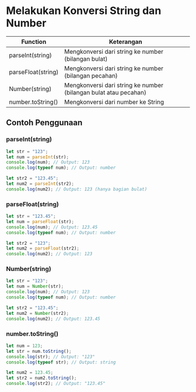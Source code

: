 # Melakukan Konversi String dan Number

| Function | Keterangan |
|----------|------------|
| parseInt(string) | Mengkonversi dari string ke number (bilangan bulat) |
| parseFloat(string) | Mengkonversi dari string ke number (bilangan pecahan) |
| Number(string) | Mengkonversi dari string ke number (bilangan bulat atau pecahan) |
| number.toString() | Mengkonversi dari number ke String |

## Contoh Penggunaan

### parseInt(string)
```javascript
let str = "123";
let num = parseInt(str);
console.log(num); // Output: 123
console.log(typeof num); // Output: number

let str2 = "123.45";
let num2 = parseInt(str2);
console.log(num2); // Output: 123 (hanya bagian bulat)
```

### parseFloat(string)
```javascript
let str = "123.45";
let num = parseFloat(str);
console.log(num); // Output: 123.45
console.log(typeof num); // Output: number

let str2 = "123";
let num2 = parseFloat(str2);
console.log(num2); // Output: 123
```

### Number(string)
```javascript
let str = "123";
let num = Number(str);
console.log(num); // Output: 123
console.log(typeof num); // Output: number

let str2 = "123.45";
let num2 = Number(str2);
console.log(num2); // Output: 123.45
```

### number.toString()
```javascript
let num = 123;
let str = num.toString();
console.log(str); // Output: "123"
console.log(typeof str); // Output: string

let num2 = 123.45;
let str2 = num2.toString();
console.log(str2); // Output: "123.45"
```
